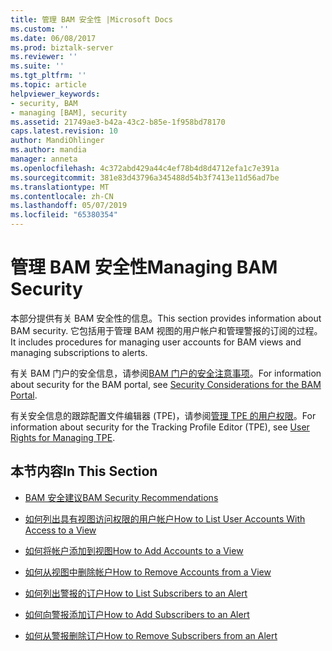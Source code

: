 ```yaml
---
title: 管理 BAM 安全性 |Microsoft Docs
ms.custom: ''
ms.date: 06/08/2017
ms.prod: biztalk-server
ms.reviewer: ''
ms.suite: ''
ms.tgt_pltfrm: ''
ms.topic: article
helpviewer_keywords:
- security, BAM
- managing [BAM], security
ms.assetid: 21749ae3-b42a-43c2-b85e-1f958bd78170
caps.latest.revision: 10
author: MandiOhlinger
ms.author: mandia
manager: anneta
ms.openlocfilehash: 4c372abd429a44c4ef78b4d8d4712efa1c7e391a
ms.sourcegitcommit: 381e83d43796a345488d54b3f7413e11d56ad7be
ms.translationtype: MT
ms.contentlocale: zh-CN
ms.lasthandoff: 05/07/2019
ms.locfileid: "65380354"
---
```

# <a name="managing-bam-security"></a><span data-ttu-id="915b5-102">管理 BAM 安全性</span><span class="sxs-lookup"><span data-stu-id="915b5-102">Managing BAM Security</span></span>
<span data-ttu-id="915b5-103">本部分提供有关 BAM 安全性的信息。</span><span class="sxs-lookup"><span data-stu-id="915b5-103">This section provides information about BAM security.</span></span> <span data-ttu-id="915b5-104">它包括用于管理 BAM 视图的用户帐户和管理警报的订阅的过程。</span><span class="sxs-lookup"><span data-stu-id="915b5-104">It includes procedures for managing user accounts for BAM views and managing subscriptions to alerts.</span></span>  
  
 <span data-ttu-id="915b5-105">有关 BAM 门户的安全信息，请参阅[BAM 门户的安全注意事项](../core/security-considerations-for-the-bam-portal.md)。</span><span class="sxs-lookup"><span data-stu-id="915b5-105">For information about security for the BAM portal, see [Security Considerations for the BAM Portal](../core/security-considerations-for-the-bam-portal.md).</span></span>  
  
 <span data-ttu-id="915b5-106">有关安全信息的跟踪配置文件编辑器 (TPE)，请参阅[管理 TPE 的用户权限](../core/user-rights-for-managing-tpe.md)。</span><span class="sxs-lookup"><span data-stu-id="915b5-106">For information about security for the Tracking Profile Editor (TPE), see [User Rights for Managing TPE](../core/user-rights-for-managing-tpe.md).</span></span>  
  
## <a name="in-this-section"></a><span data-ttu-id="915b5-107">本节内容</span><span class="sxs-lookup"><span data-stu-id="915b5-107">In This Section</span></span>  
  
-   [<span data-ttu-id="915b5-108">BAM 安全建议</span><span class="sxs-lookup"><span data-stu-id="915b5-108">BAM Security Recommendations</span></span>](../core/bam-security-recommendations.md)  
  
-   [<span data-ttu-id="915b5-109">如何列出具有视图访问权限的用户帐户</span><span class="sxs-lookup"><span data-stu-id="915b5-109">How to List User Accounts With Access to a View</span></span>](../core/how-to-list-user-accounts-with-access-to-a-view.md)  
  
-   [<span data-ttu-id="915b5-110">如何将帐户添加到视图</span><span class="sxs-lookup"><span data-stu-id="915b5-110">How to Add Accounts to a View</span></span>](../core/how-to-add-accounts-to-a-view.md)  
  
-   [<span data-ttu-id="915b5-111">如何从视图中删除帐户</span><span class="sxs-lookup"><span data-stu-id="915b5-111">How to Remove Accounts from a View</span></span>](../core/how-to-remove-accounts-from-a-view.md)  
  
-   [<span data-ttu-id="915b5-112">如何列出警报的订户</span><span class="sxs-lookup"><span data-stu-id="915b5-112">How to List Subscribers to an Alert</span></span>](../core/how-to-list-subscribers-to-an-alert.md)  
  
-   [<span data-ttu-id="915b5-113">如何向警报添加订户</span><span class="sxs-lookup"><span data-stu-id="915b5-113">How to Add Subscribers to an Alert</span></span>](../core/how-to-add-subscribers-to-an-alert.md)  
  
-   [<span data-ttu-id="915b5-114">如何从警报删除订户</span><span class="sxs-lookup"><span data-stu-id="915b5-114">How to Remove Subscribers from an Alert</span></span>](../core/how-to-remove-subscribers-from-an-alert.md)